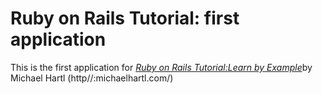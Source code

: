 # Ruby on Rails Tutorial: first application
This is the first application for [*Ruby on Rails Tutorial:Learn by Example*](
http//:railstutorail.org/)by Michael Hartl (http//:michaelhartl.com/)